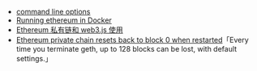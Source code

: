- [command line options](https://github.com/ethereum/go-ethereum/wiki/Command-Line-Options)
- [Running ethereum in Docker](https://github.com/ethereum/go-ethereum/wiki/Running-in-Docker)
- [Ethereum 私有链和 web3.js 使用](https://huangwenwei.com/blogs/ethereum-private-chain-and-web3js)
- [Ethereum private chain resets back to block 0 when restarted](https://ethereum.stackexchange.com/questions/39922/ethereum-private-chain-resets-back-to-block-0-when-restarted)「Every time you terminate geth, up to 128 blocks can be lost, with default settings.」

